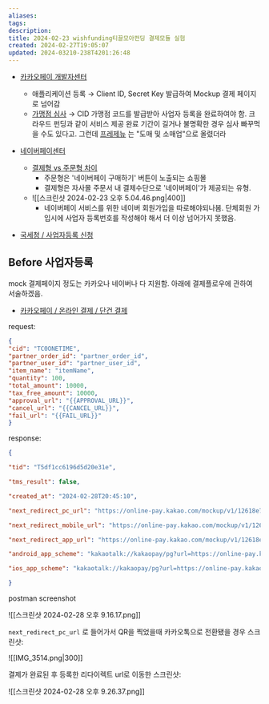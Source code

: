 ```yaml
---
aliases: 
tags: 
description:
title: 2024-02-23 wishfunding티끌모아펀딩 결제모듈 실험
created: 2024-02-27T19:05:07
updated: 2024-03210-238T4201:26:48
---
```


- [카카오페이 개발자센터](https://developers.kakaopay.com/docs/payment/online/common)
	- 애플리케이션 등록 → Client ID, Secret Key 발급하여 Mockup 결제 페이지로 넘어감  
	- [가맹점 심사](https://biz.kakaopay.com/applications) → CID 가맹점 코드를 발급받아 사업자 등록을 완료하여야 함. 크라우드 펀딩과 같이 서비스 제공 완료 기간이 길거나 불명확한 경우 심사 빠꾸먹을 수도 있다고. 그런데 [프레제뉴](https://www.bizno.net/article/6073676144) 는 "도매 및 소매업"으로 올렸더라
- [네이버페이센터](https://developer.pay.naver.com/introduce/naverpay)
	- [결제형 vs 주문형 차이](https://admin.pay.naver.com/notice/view?id=200010243) 
		- 주문형은 '네이버페이 구매하기' 버튼이 노출되는 쇼핑몰
		- 결제형은 자사몰 주문서 내 결제수단으로 '네이버페이'가 제공되는 유형.
	- ![[스크린샷 2024-02-23 오후 5.04.46.png|400]]
		- 네이버페이 서비스를 위한 네이버 회원가입을 따로해야되나봄. 단체회원 가입시에 사업자 등록번호를 작성해야 해서 더 이상 넘어가지 못했음.

- [국세청 / 사업자등록 신청](https://www.nts.go.kr/nts/cm/cntnts/cntntsView.do?mi=2444&cntntsId=7777)

## Before 사업자등록

mock 결제페이지 정도는 카카오나 네이버나 다 지원함. 아래에 결제플로우에 관하여 서술하겠음.

- [카카오페이 / 온라인 결제 / 단건 결제](https://developers.kakaopay.com/docs/payment/online/single-payment)

request:

```json
{
"cid": "TC0ONETIME",
"partner_order_id": "partner_order_id",
"partner_user_id": "partner_user_id",
"item_name": "itemName",
"quantity": 100,
"total_amount": 10000,
"tax_free_amount": 10000,
"approval_url": "{{APPROVAL_URL}}",
"cancel_url": "{{CANCEL_URL}}",
"fail_url": "{{FAIL_URL}}"
}
```

response:

```json
{

"tid": "T5df1cc6196d5d20e31e",

"tms_result": false,

"created_at": "2024-02-28T20:45:10",

"next_redirect_pc_url": "https://online-pay.kakao.com/mockup/v1/12618e7f0f21086a0173f2c2d68032deb64f7cfd7103f86aa476531c1344d562/info",

"next_redirect_mobile_url": "https://online-pay.kakao.com/mockup/v1/12618e7f0f21086a0173f2c2d68032deb64f7cfd7103f86aa476531c1344d562/mInfo",

"next_redirect_app_url": "https://online-pay.kakao.com/mockup/v1/12618e7f0f21086a0173f2c2d68032deb64f7cfd7103f86aa476531c1344d562/aInfo",

"android_app_scheme": "kakaotalk://kakaopay/pg?url=https://online-pay.kakao.com/pay/mockup/12618e7f0f21086a0173f2c2d68032deb64f7cfd7103f86aa476531c1344d562",

"ios_app_scheme": "kakaotalk://kakaopay/pg?url=https://online-pay.kakao.com/pay/mockup/12618e7f0f21086a0173f2c2d68032deb64f7cfd7103f86aa476531c1344d562"

}
```

postman screenshot

![[스크린샷 2024-02-28 오후 9.16.17.png]]

`next_redirect_pc_url` 로 들어가서 QR을 찍었을때 카카오톡으로 전환됐을 경우 스크린샷:

![[IMG_3514.png|300]]

결제가 완료된 후 등록한 리다이렉트 url로 이동한 스크린샷:

![[스크린샷 2024-02-28 오후 9.26.37.png]]
